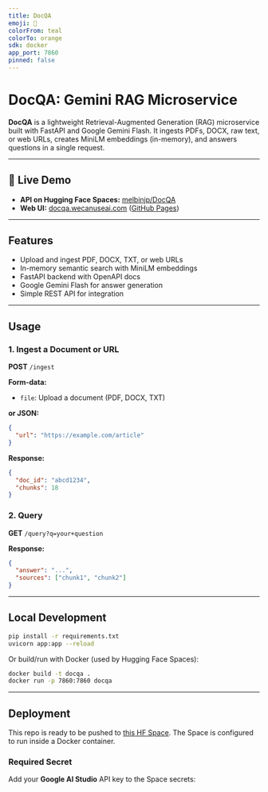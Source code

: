 ```yaml
---
title: DocQA
emoji: 🤖
colorFrom: teal
colorTo: orange
sdk: docker
app_port: 7860
pinned: false
---
```



# DocQA: Gemini RAG Microservice

**DocQA** is a lightweight Retrieval-Augmented Generation (RAG) microservice built with FastAPI and Google Gemini Flash. It ingests PDFs, DOCX, raw text, or web URLs, creates MiniLM embeddings (in-memory), and answers questions in a single request.

---

## 🚀 Live Demo

- **API on Hugging Face Spaces:** [melbinjp/DocQA](https://huggingface.co/spaces/melbinjp/DocQA)
- **Web UI:** [docqa.wecanuseai.com](https://docqa.wecanuseai.com) ([GitHub Pages](https://melbinjp.github.io/DocQA/))

---

## Features

- Upload and ingest PDF, DOCX, TXT, or web URLs
- In-memory semantic search with MiniLM embeddings
- FastAPI backend with OpenAPI docs
- Google Gemini Flash for answer generation
- Simple REST API for integration

---

## Usage

### 1. Ingest a Document or URL

**POST** `/ingest`

**Form-data:**
- `file`: Upload a document (PDF, DOCX, TXT)

**or JSON:**
```json
{
  "url": "https://example.com/article"
}
```

**Response:**
```json
{
  "doc_id": "abcd1234",
  "chunks": 18
}
```

### 2. Query

**GET** `/query?q=your+question`

**Response:**
```json
{
  "answer": "...",
  "sources": ["chunk1", "chunk2"]
}
```

---

## Local Development

```bash
pip install -r requirements.txt
uvicorn app:app --reload
```

Or build/run with Docker (used by Hugging Face Spaces):
```bash
docker build -t docqa .
docker run -p 7860:7860 docqa
```

---

## Deployment

This repo is ready to be pushed to [this HF Space](https://huggingface.co/spaces/melbinjp/DocQA). The Space is configured to run inside a Docker container.

### Required Secret
Add your **Google AI Studio** API key to the Space secrets: